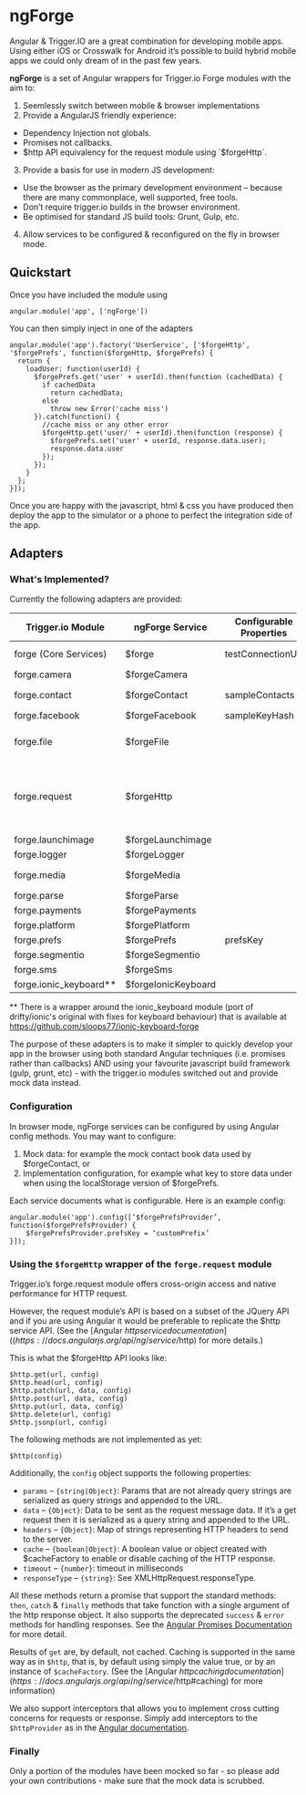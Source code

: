 # ngForge
Angular & Trigger.IO are a great combination for developing mobile apps. Using either iOS or Crosswalk for Android it’s possible to build hybrid mobile apps we could only dream of in the past few years.

**ngForge** is a set of Angular wrappers for Trigger.io Forge modules with the aim to:

1. Seemlessly switch between mobile & browser implementations
2. Provide a AngularJS friendly experience:
  * Dependency Injection not globals.
  * Promises not callbacks.
  * $http API equivalency for the request module using `$forgeHttp`.
3. Provide a basis for use in modern JS development:
  * Use the browser as the primary development environment – because there are many commonplace, well supported, free tools.
  * Don’t require trigger.io builds in the browser environment.
  * Be optimised for standard JS build tools: Grunt, Gulp, etc.
4. Allow services to be configured & reconfigured on the fly in browser mode.

## Quickstart

Once you have included the module using

```angular.module('app', ['ngForge'])```

You can then simply inject in one of the adapters
```
angular.module('app').factory('UserService', ['$forgeHttp', '$forgePrefs', function($forgeHttp, $forgePrefs) {
  return {
    loadUser: function(userId) {
      $forgePrefs.get('user' + userId).then(function (cachedData) {
        if cachedData
          return cachedData;
        else
          throw new Error('cache miss')
      }).catch(function() {
        //cache miss or any other error
        $forgeHttp.get('user/' + userId).then(function (response) {
          $forgePrefs.set('user' + userId, response.data.user);
          response.data.user
        }); 
      });
    }
  };
}]);
```

Once you are happy with the javascript, html & css you have produced then deploy the app to the simulator or a phone to perfect the integration side of the app.

## Adapters
### What's Implemented?
Currently the following adapters are provided:

| Trigger.io Module | ngForge Service | Configurable Properties | Web Mock Notes
|------------|----------|--------------|--------------
| forge (Core Services)   | $forge | testConnectionUrl | is, event & tools only           
| forge.camera | $forgeCamera | | _all implemented_
| forge.contact      | $forgeContact  | sampleContacts | select, selectById, selectAll only
| forge.facebook    | $forgeFacebook  | sampleKeyHash | _all implemented_
| forge.file    | $forgeFile      | | isFile, getLocal, cacheURL, URL, remove only
| forge.request  | $forgeHttp   | | $http.get, $http.head, $http.post, $http.put, $http.delete, $http.jsonp
| forge.launchimage | $forgeLaunchimage | | _all implemented_
| forge.logger   | $forgeLogger | | _all implemented_
| forge.media   | $forgeMedia | | createAudioPlayer only            
| forge.parse   | $forgeParse | | _all implemented_
| forge.payments   | $forgePayments | | _all implemented_
| forge.platform    | $forgePlatform | | _all implemented_
| forge.prefs  | $forgePrefs   | prefsKey | | _all implemented_.           
| forge.segmentio   | $forgeSegmentio | | _all implemented_
| forge.sms   | $forgeSms  |  | _all implemented_      
| forge.ionic_keyboard** | $forgeIonicKeyboard |  | _all implemented_

** There is a wrapper around the ionic_keyboard module (port of drifty/ionic's  original with fixes for keyboard behaviour) that is available at https://github.com/sloops77/ionic-keyboard-forge

The purpose of these adapters is to make it simpler to quickly develop your app in the browser using both standard Angular techniques (i.e. promises rather than callbacks) AND using your favourite javascript build framework (gulp, grunt, etc) - with the trigger.io modules switched out and provide mock data instead.

### Configuration
In browser mode, ngForge services can be configured by using Angular config methods. You may want to configure:

1. Mock data: for example the mock contact book data used by $forgeContact, or
2. Implementation configuration, for example what key to store data under when using the localStorage version of $forgePrefs.

Each service documents what is configurable. Here is an example config:
```
angular.module('app').config([‘$forgePrefsProvider’, function($forgePrefsProvider) {
    $forgePrefsProvider.prefsKey = ‘customPrefix’
}]);
```

### Using the `$forgeHttp` wrapper of the `forge.request` module
Trigger.io’s forge.request module offers cross-origin access and native performance for HTTP request.

However, the request module’s API is based on a subset of the JQuery API and if you are using Angular it would be preferable to replicate the $http service API. (See the [Angular $http service documentation]((https://docs.angularjs.org/api/ng/service/$http) for more details.)

This is what the $forgeHttp API looks like:
```
$http.get(url, config)
$http.head(url, config)
$http.patch(url, data, config)
$http.post(url, data, config)
$http.put(url, data, config)
$http.delete(url, config)
$http.jsonp(url, config)
```
The following methods are not implemented as yet:
```
$http(config)
```
Additionally, the `config` object supports the following properties:

* `params` – `{string|Object}`: Params that are not already query strings are serialized as query strings and appended to the URL.
* `data` – `{Object}`: Data to be sent as the request message data. If it’s a get request then it is serialized as a query string and appended to the URL.
* `headers` – `{Object}`: Map of strings representing HTTP headers to send to the server.
* `cache` – `{boolean|Object}`: A boolean value or object created with $cacheFactory to enable or disable caching of the HTTP response.
* `timeout` – `{number}`: timeout in milliseconds
* `responseType` – `{string}`: See XMLHttpRequest.responseType.

All these methods return a promise that support the standard methods: `then`, `catch` & `finally` methods that take function with a single argument of the http response object. It also supports the deprecated `success` & `error` methods for handling responses. See the [Angular Promises Documentation](https://docs.angularjs.org/api/ng/service/$q) for more detail.

Results of `get` are, by default, not cached. Caching is supported in the same way as in `$http`, that is, by default using simply the value true, or by an instance of `$cacheFactory`. (See the [Angular $http caching documentation](https://docs.angularjs.org/api/ng/service/$http#caching) for more information)

We also support interceptors that allows you to implement cross cutting concerns for requests or response. Simply add interceptors to the `$httpProvider` as in the [Angular documentation](https://docs.angularjs.org/api/ng/service/$http#interceptors).

### Finally
Only a portion of the modules have been mocked so far - so please add your own contributions - make sure that the mock data is scrubbed.
